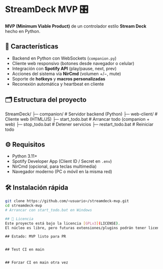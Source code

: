 # StreamDeck MVP 🎛️

**MVP (Minimum Viable Product)** de un controlador estilo **Stream Deck** hecho en Python.

## 🚀 Características
- Backend en Python con WebSockets (`companion.py`)
- Cliente web responsivo (botones desde navegador o celular)
- Integración con **Spotify API** (play/pause, next, prev)
- Acciones del sistema vía **NirCmd** (volumen +/−, mute)
- Soporte de **hotkeys** y **macros personalizadas**
- Reconexión automática y heartbeat en cliente

## 🗂️ Estructura del proyecto

   StreamDeck/
      ├─ companion/ # Servidor backend (Python)
      ├─ web-client/ # Cliente web (HTML/JS)
      ├─ start_todo.bat # Arrancar todo (companion + web)
      ├─ stop_todo.bat # Detener servicios
      ├─ restart_todo.bat # Reiniciar todo

## ⚙️ Requisitos
- Python 3.11+
- Spotify Developer App (Client ID / Secret en `.env`)
- NirCmd (opcional, para teclas multimedia)
- Navegador moderno (PC o móvil en la misma red)

## 🛠️ Instalación rápida
```bash
git clone https://github.com/<usuario>/streamdeck-mvp.git
cd streamdeck-mvp
# Arrancar con start_todo.bat en Windows

## 📜 Licencia
Este proyecto está bajo la licencia [GPLv3](LICENSE).  
El núcleo es libre, pero futuras extensiones/plugins podrán tener licencias separadas.

 # #   E s t a d o :   M V P   l i s t o   p a r a   P R  
 
 # #   T e s t   C I   e n   m a i n  
 
 # #   F o r z a r   C I   e n   m a i n   o t r a   v e z  
 